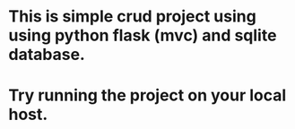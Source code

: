 # This is simple crud project using using python flask (mvc) and sqlite database.
# Try running the project on your local host.
